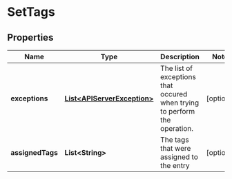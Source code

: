 # SetTags

## Properties
Name | Type | Description | Notes
------------ | ------------- | ------------- | -------------
**exceptions** | [**List&lt;APIServerException&gt;**](APIServerException.md) | The list of exceptions that occured when trying to perform the operation. |  [optional]
**assignedTags** | **List&lt;String&gt;** | The tags that were assigned to the entry |  [optional]

